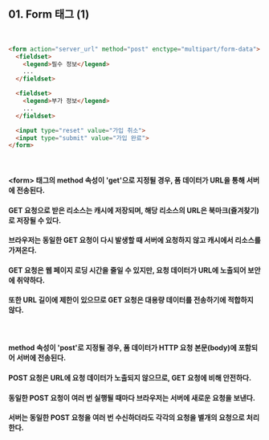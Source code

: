 ## 01. Form 태그 (1)

<br>   

```html
<form action="server_url" method="post" enctype="multipart/form-data">
  <fieldset>
    <legend>필수 정보</legend>
    ...
  </fieldset>

  <fieldset>
    <legend>부가 정보</legend>
    ...
  </fieldset>

  <input type="reset" value="가입 취소">
  <input type="submit" value="가입 완료">
</form>
```

<br>   

#### \<form\> 태그의 method 속성이 'get'으로 지정될 경우, 폼 데이터가 URL을 통해 서버에 전송된다.
#### GET 요청으로 받은 리소스는 캐시에 저장되며, 해당 리소스의 URL은 북마크(즐겨찾기)로 저장될 수 있다.
#### 브라우저는 동일한 GET 요청이 다시 발생할 때 서버에 요청하지 않고 캐시에서 리소스를 가져온다.
#### GET 요청은 웹 페이지 로딩 시간을 줄일 수 있지만, 요청 데이터가 URL에 노출되어 보안에 취약하다. 
#### 또한 URL 길이에 제한이 있으므로 GET 요청은 대용량 데이터를 전송하기에 적합하지 않다.

<br>   

#### method 속성이 'post'로 지정될 경우, 폼 데이터가 HTTP 요청 본문(body)에 포함되어 서버에 전송된다.
#### POST 요청은 URL에 요청 데이터가 노출되지 않으므로, GET 요청에 비해 안전하다.
#### 동일한 POST 요청이 여러 번 실행될 때마다 브라우저는 서버에 새로운 요청을 보낸다.
#### 서버는 동일한 POST 요청을 여러 번 수신하더라도 각각의 요청을 별개의 요청으로 처리한다.
